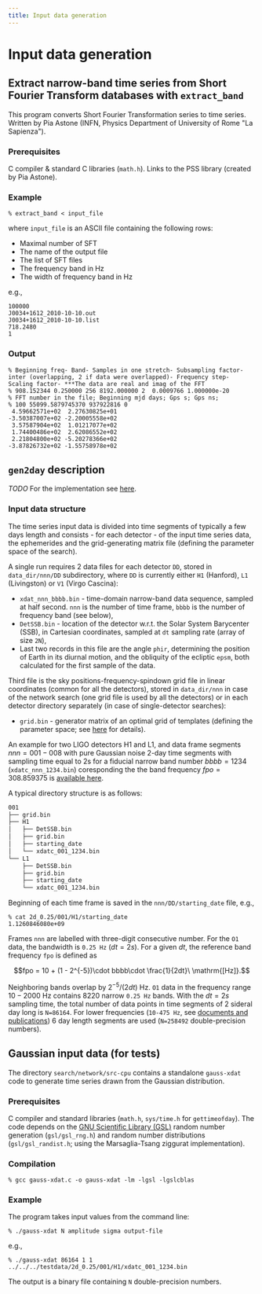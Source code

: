 ```yaml
---
title: Input data generation
---
```


# Input data generation

## Extract narrow-band time series from Short Fourier Transform databases with `extract_band`

This program converts Short Fourier Transformation series to time series. 
Written by Pia Astone (INFN, Physics Department of University of Rome "La Sapienza").

### Prerequisites 

C compiler & standard C libraries (`math.h`). Links to the PSS library (created by Pia Astone).

### Example   

```
% extract_band < input_file
```
where `input_file` is an ASCII file containing the following rows:  

* Maximal number of SFT
* The name of the output file
* The list of SFT files
* The frequency band in Hz
* The width of frequency band in Hz

e.g.,
```
100000
J0034+1612_2010-10-10.out
J0034+1612_2010-10-10.list
718.2480
1
```

### Output

```
% Beginning freq- Band- Samples in one stretch- Subsampling factor- inter (overlapping, 2 if data were overlapped)- Frequency step- Scaling factor- ***The data are real and imag of the FFT
% 908.152344 0.250000 256 8192.000000 2  0.0009766 1.000000e-20
% FFT number in the file; Beginning mjd days; Gps s; Gps ns;
% 100 55099.5879745370 937922816 0
 4.59662571e+02  2.27630825e+01
-3.50387007e+02 -2.20005558e+02
 3.57587904e+02  1.01217077e+02
 1.74400486e+02  2.62086552e+02
 2.21804800e+02 -5.20278366e+02
-3.87826732e+02 -1.55758978e+02
```


## `gen2day` description

*TODO* For the implementation see [here](https://github.com/mbejger/polgraw-allsky/tree/master/gen2day). 

### Input data structure

The time series input data is divided into time segments of typically a few days length and consists - for each detector - of the input time series data, the ephemerides and the grid-generating matrix file (defining the parameter space of the search). 

A single run requires 2 data files for each detector `DD`, stored in `data_dir/nnn/DD` subdirectory, where `DD` is currently either `H1` (Hanford), `L1` (Livingston) or `V1` (Virgo Cascina):

   * `xdat_nnn_bbbb.bin` - time-domain narrow-band data sequence, sampled at  half second. `nnn` is the number of time frame, `bbbb` is the number of frequency band (see below),
   * `DetSSB.bin`  -  location  of  the  detector  w.r.t. the Solar
   System Barycenter (SSB), in Cartesian coordinates, sampled at `dt` sampling rate (array of size `2N`), 
   * Last two records in this file  are the angle `phir`, determining the  position of Earth in  its diurnal motion, and the obliquity of  the ecliptic `epsm`, both calculated for the first sample of the data. 

Third file is the sky positions-frequency-spindown grid file in linear coordinates (common for all the detectors), stored in `data_dir/nnn` in case of the network search (one grid file is used by all the detectors) or in each detector directory separately (in case of single-detector searches): 

   * `grid.bin` - generator matrix of an optimal grid of templates (defining the parameter space; see [here](../polgraw-allsky/grid_generation) for details).  

An example for two LIGO detectors H1 and L1, and data frame segments $nnn=001-008$ with pure Gaussian noise 2-day time segments with sampling time equal to 2s for a fiducial narrow band number $bbbb=1234$ (`xdatc_nnn_1234.bin`) coresponding the the band frequency $fpo=308.859375$ is [available here](https://polgraw.camk.edu.pl/H1L1_2d_0.25.tar.gz). 

A typical directory structure is as follows: 

```bash 
001
├── grid.bin
├── H1
│   ├── DetSSB.bin
│   ├── grid.bin
│   ├── starting_date
│   └── xdatc_001_1234.bin
└── L1
    ├── DetSSB.bin
    ├── grid.bin
    ├── starting_date
    └── xdatc_001_1234.bin
```

Beginning of each time frame is saved in the `nnn/DD/starting_date` file, e.g., 
```
% cat 2d_0.25/001/H1/starting_date
1.1260846080e+09
```
Frames `nnn` are labelled with three-digit consecutive number. For the `O1` data, the bandwidth is `0.25 Hz` ($dt = 2s$). For a given $dt$, the reference band frequency `fpo` is defined as

$$fpo = 10 + (1 - 2^{-5})\cdot bbbb\cdot \frac{1}{2dt}\ \mathrm{[Hz]}.$$

Neighboring bands overlap by $2^{-5}/(2dt)\ \mathrm{Hz}$. `O1` data in the frequency range $10-2000\ \mathrm{Hz}$ contains $8220$ narrow `0.25 Hz` bands. With the $dt = 2s$ sampling time, the total number of data points in time segments of 2 sideral day long is `N=86164`. For lower frequencies (`10-475 Hz`, see [documents and publications](../polgraw-allsky/articles)) 6 day length segments are used (`N=258492` double-precision numbers).


  
## Gaussian input data (for tests) 

The directory `search/network/src-cpu` contains a standalone `gauss-xdat` code to generate time series drawn from the Gaussian distribution. 

### Prerequisites

C compiler and standard libraries (`math.h`, `sys/time.h` for `gettimeofday`). The code depends on the [GNU Scientific Library (GSL)](http://www.gnu.org/software/gsl/) random number generation (`gsl/gsl_rng.h`) and random number distributions (`gsl/gsl_randist.h`; using the Marsaglia-Tsang ziggurat implementation).

### Compilation  

```
% gcc gauss-xdat.c -o gauss-xdat -lm -lgsl -lgslcblas
```

### Example

The program takes input values from the command line: 
```
% ./gauss-xdat N amplitude sigma output-file 
```
e.g., 

```
% ./gauss-xdat 86164 1 1 ../../../testdata/2d_0.25/001/H1/xdatc_001_1234.bin
```
The output is a binary file containing `N` double-precision numbers. 
